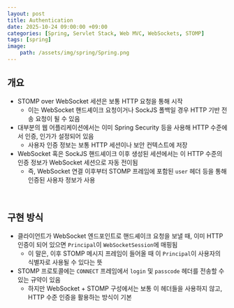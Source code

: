 ```yaml
---
layout: post
title: Authentication
date: 2025-10-24 09:00:00 +09:00
categories: [Spring, Servlet Stack, Web MVC, WebSockets, STOMP]
tags: [spring]
image:
    path: /assets/img/spring/Spring.png
---
```


## 개요

- STOMP over WebSocket 세션은 보통 HTTP 요청을 통해 시작
  - 이는 WebSocket 핸드셰이크 요청이거나 SockJS 폴백일 경우 HTTP 기반 전송 요청이 될 수 있음
- 대부분의 웹 어플리케이션에서는 이미 Spring Security 등을 사용해 HTTP 수준에서 인증, 인가가 설정되어 있음
  - 사용자 인증 정보는 보통 HTTP 세션이나 보안 컨텍스트에 저장
- WebSocket 혹은 SockJS 핸드셰이크 이후 생성된 세션에서는 이 HTTP 수준의 인증 정보가 WebSocket 세션으로 자동 전이됨
  - 즉, WebSocket 연결 이후부터 STOMP 프레임에 포함된 `user` 헤더 등을 통해 인증된 사용자 정보가 사용

<br>

## 구현 방식

- 클라이언트가 WebSocket 엔드포인트로 핸드셰이크 요청을 보낼 때, 이미 HTTP 인증이 되어 있으면 `Principal`이 `WebSocketSession`에 매핑됨
  - 이 말은, 이후 STOMP 메시지 프레임이 들어올 때 이 `Principal`이 사용자의 식별자로 사용될 수 있다는 뜻
- STOMP 프로토콜에는 `CONNECT` 프레임에서 `login` 및 `passcode` 헤더를 전송할 수 있는 규약이 있음
  - 하지만 WebSocket + STOMP 구성에서는 보통 이 헤더들을 사용하지 않고, HTTP 수준 인증을 활용하는 방식이 기본

<br>

